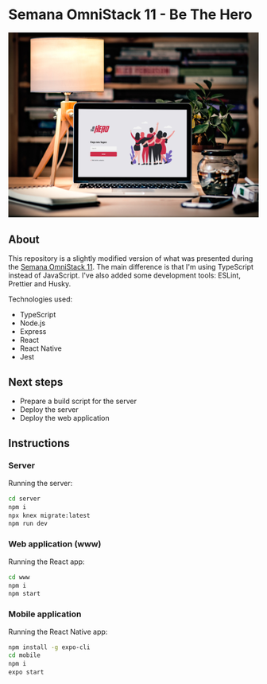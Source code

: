 # Semana OmniStack 11 - Be The Hero

![This is a preview of the web app](be-the-hero.jpg?raw=true)

## About

This repository is a slightly modified version of what was presented during the [Semana OmniStack 11](https://rocketseat.com.br/week/inscricao/11.0).
The main difference is that I'm using TypeScript instead of JavaScript. I've also added some development tools: ESLint, Prettier and Husky.

Technologies used:

- TypeScript
- Node.js
- Express
- React
- React Native
- Jest

## Next steps

- Prepare a build script for the server
- Deploy the server
- Deploy the web application

## Instructions

### Server

Running the server:

```sh
cd server
npm i
npx knex migrate:latest
npm run dev
```

### Web application (www)

Running the React app:

```sh
cd www
npm i
npm start
```

### Mobile application

Running the React Native app:

```sh
npm install -g expo-cli
cd mobile
npm i
expo start
```
